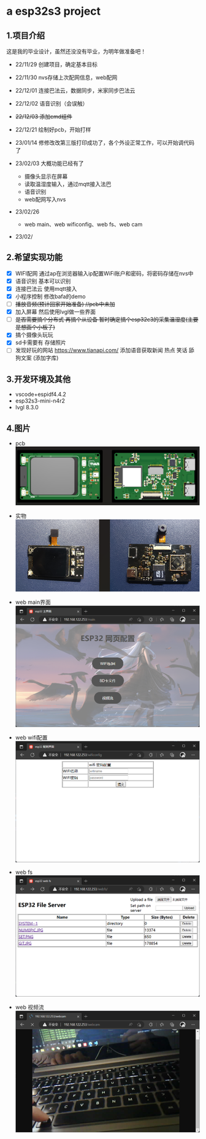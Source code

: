 <!--
 * @Author: letian
 * @Date: 2022-12-04 17:09
 * @LastEditors: letian
 * @LastEditTime: 2023-01-17 09:56
 * @FilePath: \ESP32_Projectd:\C_Github\ESP32S3-Sr-Bafacloud-Wxapp-Project\README.md
 * @Description: 
 * Copyright (c) 2022 by letian 1656733975@qq.com, All Rights Reserved. 
-->
# a esp32s3 project

## 1.项目介绍

这是我的毕业设计，虽然还没没有毕业，为明年做准备吧！

- 22/11/29 创建项目，确定基本目标
- 22/11/30 nvs存储上次配网信息，web配网
- 22/12/01 连接巴法云，数据同步，米家同步巴法云
- 22/12/02 语音识别（会误触）
- ~~22/12/03 添加cmd组件~~
- 22/12/21 绘制好pcb，开始打样
- 23/01/14 修修改改第三版打印成功了，各个外设正常工作，可以开始调代码了
- 23/02/03 大概功能已经有了
  - 摄像头显示在屏幕
  - 读取温湿度输入，通过mqtt接入法巴
  - 语音识别
  - web配网写入nvs
- 23/02/26
  - web main、web wificonfig、web fs、web cam

- 23/02/

## 2.希望实现功能

- [x] WIFI配网	通过ap在浏览器输入ip配置WiFi账户和密码，将密码存储在nvs中
- [x] 语音识别    基本可以识别
- [x] 连接巴法云    使用mqtt接入
- [x] 小程序控制    修改bafa的demo
- [ ] ~~播放音频(预计回家开始准备)  //pcb中未加~~
- [x] 加入屏幕 然后使用lvgl做一些界面
- [ ] ~~是否需要搞个分布式 再搞个从设备 暂时确定搞个esp32c3的采集温湿度(主要是想画个小板子)~~
- [x] 搞个摄像头玩玩 
- [x] sd卡需要有 存储照片 
- [ ] 发现好玩的网站 https://www.tianapi.com/ 添加语音获取新闻 热点 笑话 舔狗文案 (添加字库)

## 3.开发环境及其他

- vscode+espidf4.4.2
- esp32s3-mini-n4r2
- lvgl 8.3.0

## 4.图片

- pcb<img src="3.Other\pcb1.png"/>

- 实物<img src="3.Other\pcb2.png"/>

- web main界面<img src="3.Other\main.png"/>
- web wifi配置<img src="3.Other\wificonfig.png"/>

- web fs<img src="3.Other\webfs.png"/>
- web 视频流<img src="3.Other\webcam.png"/>
